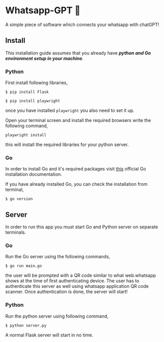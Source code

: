 # Whatsapp-GPT :rocket:
A simple piece of software which connects your whatsapp with chatGPT!

## Install
This installation guide assumes that you already have ***python and Go environment setup in your machine***. 

### Python 
First install following libraries, 

```
$ pip install Flask

$ pip install playwright
```

once you have installed `playwright` you also need to set it up. 

Open your terminal screen and install the required browsers write the following command, 

```
playwright install
```

this will install the required libraries for your python server. 

### Go
In order to install Go and it's required packages visit [this](https://go.dev/doc/install) official Go installation documentation. 

If you have already installed Go, you can check the installation from terminal, 

```
$ go version
```

## Server
In order to run this app you must start Go and Python server on separate terminals. 
 
### Go
Run the Go server using the following commands, 

```
$ go run main.go
```

the user will be prompted with a QR code similar to what web.whatsapp shows at the time of first authenticating device. The user has to authenticate this server as well using whatsapp application QR code scanner. 
Once authentication is done, the server will start!

### Python 
Run the python server using following command, 

```
$ python server.py
```

A normal Flask server will start in no time. 
